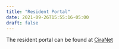 ```yaml
---
title: "Resident Portal"
date: 2021-09-26T15:55:16-05:00
draft: false
---
```


The resident portal can be found at [CiraNet](https://www.ciranet.com/ResidentPortal)
